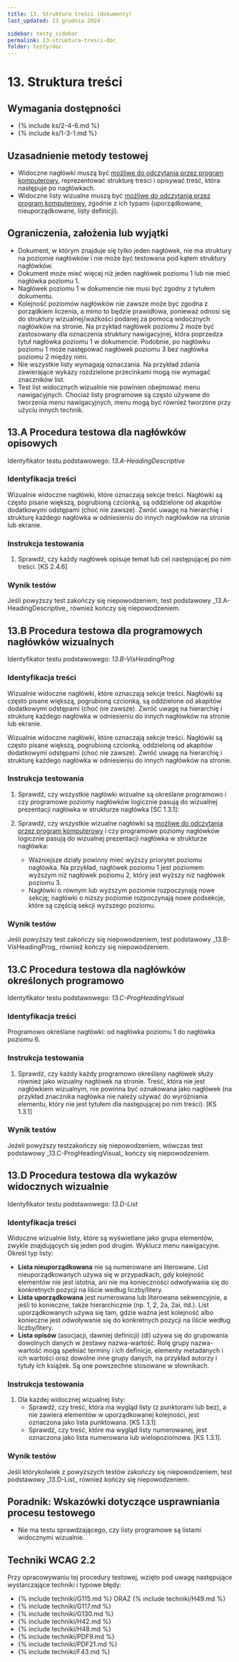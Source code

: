 ```yaml
---
title: 13. Struktura treści (dokumenty)
last_updated: 23 grudnia 2024

sidebar: testy_sidebar
permalink: 13-struktura-tresci-doc
folder: testy/doc
---
```



# 13. Struktura treści

## Wymagania dostępności
- {% include ks/2-4-6.md %}
- {% include ks/1-3-1.md %}

## Uzasadnienie metody testowej

-   Widoczne nagłówki muszą być [możliwe do odczytania przez program komputerowy](https://www.w3.org/TR/WCAG21/#dfn-programmatically-determinable), reprezentować strukturę treści i opisywać treść, która następuje po nagłówkach.
-   Widoczne listy wizualne  muszą być [możliwe do odczytania przez program komputerowy](https://www.w3.org/TR/WCAG21/#dfn-programmatically-determinable), zgodnie z ich typami (uporządkowane, nieuporządkowane, listy definicji).

## Ograniczenia, założenia lub wyjątki

-   Dokument, w którym znajduje się tylko jeden nagłówek, nie ma struktury na poziomie nagłówków i nie może być testowana pod kątem struktury nagłówków.
-   Dokument może mieć więcej niż jeden nagłówek poziomu 1 lub nie mieć nagłówka poziomu 1.
-   Nagłówek poziomu 1 w dokumencie nie musi być zgodny z tytułem dokumentu.
-   Kolejność poziomów nagłówków nie zawsze może być zgodna z porządkiem liczenia, a mimo to będzie prawidłowa, ponieważ odnosi się do struktury wizualnej/ważkości podanej za pomocą widocznych nagłówków na stronie. Na przykład nagłówek poziomu 2 może być zastosowany dla oznaczenia struktury nawigacyjnej, która poprzedza tytuł nagłówka poziomu 1 w dokumencie. Podobnie, po nagłówku poziomu 1 może następować nagłówek poziomu 3 bez nagłówka poziomu 2 między nimi.
-   Nie wszystkie listy wymagają oznaczania. Na przykład zdania zawierające wykazy rozdzielone przecinkami mogą nie wymagać znaczników list.
-   Test list widocznych wizualnie nie powinien obejmować menu nawigacyjnych. Chociaż listy programowe są często używane do tworzenia menu nawigacyjnych, menu mogą być również tworzone przy użyciu innych technik.

## 13.A Procedura testowa dla nagłówków opisowych
Identyfikator testu podstawowego: _13.A-HeadingDescriptive_

### Identyfikacja treści
<p id="d13aIC">Wizualnie widoczne nagłówki, które oznaczają sekcje treści. Nagłówki są często pisane większą, pogrubioną czcionką, są oddzielone od akapitów dodatkowymi odstępami (choć nie zawsze). Zwróć uwagę na hierarchię i strukturę każdego nagłówka w odniesieniu do innych nagłówków na stronie lub ekranie.</p>

### Instrukcja testowania
1.  Sprawdź, czy każdy nagłówek opisuje temat lub cel następującej po nim treści. [KS 2.4.6]

### Wynik testów
<p id="d13aTR">Jeśli powyższy test zakończy się niepowodzeniem, test podstawowy  _13.A-HeadingDescriptive_ również kończy się niepowodzeniem.</p>

## 13.B Procedura testowa dla programowych nagłówków wizualnych
Identyfikator testu podstawowego: _13.B-VisHeadingProg_

### Identyfikacja treści
<p id="d13bIC">Wizualnie widoczne nagłówki, które oznaczają sekcje treści. Nagłówki są często pisane większą, pogrubioną czcionką, są oddzielone od akapitów dodatkowymi odstępami (choć nie zawsze). Zwróć uwagę na hierarchię i strukturę każdego nagłówka w odniesieniu do innych nagłówków na stronie lub ekranie.</p>

Wizualnie widoczne nagłówki, które oznaczają sekcje treści. Nagłówki są często pisane większą, pogrubioną czcionką, oddzieloną od akapitów dodatkowymi odstępami (choć nie zawsze). Zwróć uwagę na hierarchię i strukturę każdego nagłówka w odniesieniu do innych nagłówków na stronie.

### Instrukcja testowania
1.	Sprawdź, czy wszystkie nagłówki wizualne są określane programowo i czy programowe poziomy nagłówków logicznie pasują do wizualnej prezentacji nagłówka w strukturze nagłówka [SC 1.3.1]:

1.  Sprawdź, czy wszystkie wizualne nagłówki są [możliwe do odczytania przez program komputerowy](https://www.w3.org/TR/WCAG21/#dfn-programmatically-determinable) i czy programowe poziomy nagłówków logicznie pasują do wizualnej prezentacji nagłówka w strukturze nagłówka:
    -  Ważniejsze działy powinny mieć wyższy priorytet poziomu nagłówka. Na przykład, nagłówek poziomu 1 jest poziomem wyższym niż nagłówek poziomu 2, który jest wyższy niż nagłówek poziomu 3.
    -  Nagłówki o równym lub wyższym poziomie rozpoczynają nowe sekcję; nagłówki o niższy poziomie rozpoczynają nowe podsekcje, które są częścią sekcji wyższego poziomu.

### Wynik testów

<p id="d13bTR">Jeśli powyższy test zakończy się niepowodzeniem, test podstawowy _13.B-VisHeadingProg_ również  kończy się niepowodzeniem.</p>


## 13.C Procedura testowa dla nagłówków określonych programowo
Identyfikator testu podstawowego: _13.C-ProgHeadingVisual_

### Identyfikacja treści
Programowo określane nagłówki: od nagłówka poziomu 1 do nagłówka poziomu 6.

### Instrukcja testowania
1.  Sprawdź, czy każdy każdy programowo określany nagłówek służy również jako wizualny nagłówek na stronie. Treść, która nie jest nagłówkiem wizualnym, nie powinna być oznakowana jako nagłówek (na przykład znacznika nagłówka nie należy używać do wyróżniania elementu, który nie jest tytułem dla następującej po nim treści). [KS 1.3.1]

### Wynik testów
<p id="d13cTR">Jeżeli powyższy testzakończy się niepowodzeniem, wówczas test podstawowy _13.C-ProgHeadingVisual_ kończy się niepowodzeniem.</p>

## 13.D Procedura testowa dla wykazów widocznych wizualnie
Identyfikator testu podstawowego: _13.D-List_

### Identyfikacja treści
Widoczne wizualnie listy, które są wyświetlane jako grupa elementów, zwykle znajdujących się jeden pod drugim. Wyklucz menu nawigacyjne. Określ typ listy:
-   **Lista nieuporządkowana** nie są numerowane ani literowane. List nieuporządkowanych używa się w przypadkach, gdy kolejność elementów nie jest istotna, ani nie ma konieczności odwoływania się do konkretnych pozycji na liście według liczby/litery.
-   **Lista uporządkowana** jest numerowana lub literowana sekwencyjnie, a jeśli to konieczne, także hierarchicznie (np. 1, 2, 2a, 2ai, itd.). List uporządkowanych używa się tam, gdzie ważna jest kolejność albo konieczne jest odwoływanie się do konkretnych pozycji na liście według liczby/litery.
-   **Lista opisów** (asocjacji, dawniej definicji) (dl) używa się do grupowania dowolnych danych w zestawy nazwa-wartość. Rolę grupy nazwa-wartość mogą spełniać terminy i ich definicje, elementy metadanych i ich wartości oraz dowolne inne grupy danych, na przykład autorzy i tytuły ich książek. Są one powszechne stosowane w słownikach.

### Instrukcja testowania
1.  Dla każdej widocznej wizualnej listy:
    -  Sprawdź, czy treść, która ma wygląd listy (z punktorami lub bez), a nie zawiera elementów w uporządkowanej kolejności, jest oznaczona jako lista punktowana. [KS 1.3.1]
    -  Sprawdź, czy treść, które ma wygląd listy numerowanej, jest oznaczona jako lista numerowana lub wielopoziomowa. [KS 1.3.1].


### Wynik testów
<p id="d13dTR">Jeśli którykolwiek z powyższych testów zakończy się niepowodzeniem, test podstawowy _13.D-List_ również kończy się niepowodzeniem.</p>


##  Poradnik: Wskazówki dotyczące usprawniania procesu testowego
- Nie ma testu sprawdzającego, czy listy programowe są listami widocznymi wizualnie.
## Techniki WCAG 2.2
Przy opracowywaniu tej procedury testowej, wzięto pod uwagę następujące wystarczające techniki i typowe błędy:


- {% include techniki/G115.md %} ORAZ {% include techniki/H49.md %}
- {% include techniki/G117.md %}
- {% include techniki/G130.md %}
- {% include techniki/H42.md %}
- {% include techniki/H48.md %}
- {% include techniki/PDF9.md %}
- {% include techniki/PDF21.md %}
- {% include techniki/F43.md %}
